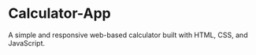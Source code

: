 # Calculator-App
A simple and responsive web-based calculator built with HTML, CSS, and JavaScript.
